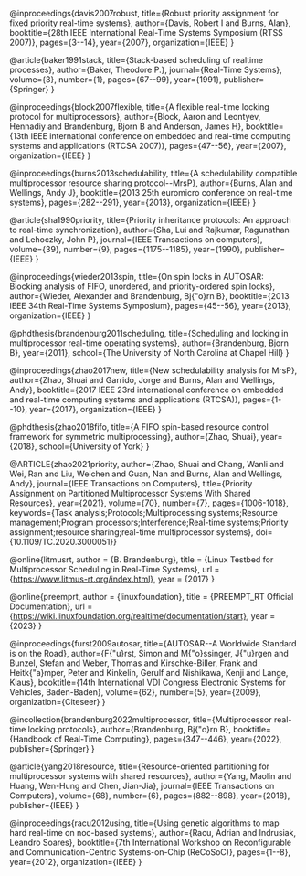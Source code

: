 @inproceedings{davis2007robust,
  title={Robust priority assignment for fixed priority real-time systems},
  author={Davis, Robert I and Burns, Alan},
  booktitle={28th IEEE International Real-Time Systems Symposium (RTSS 2007)},
  pages={3--14},
  year={2007},
  organization={IEEE}
}

@article{baker1991stack,
  title={Stack-based scheduling of realtime processes},
  author={Baker, Theodore P.},
  journal={Real-Time Systems},
  volume={3},
  number={1},
  pages={67--99},
  year={1991},
  publisher={Springer}
}

@inproceedings{block2007flexible,
  title={A flexible real-time locking protocol for multiprocessors},
  author={Block, Aaron and Leontyev, Hennadiy and Brandenburg, Bjorn B and Anderson, James H},
  booktitle={13th IEEE international conference on embedded and real-time computing systems and applications (RTCSA 2007)},
  pages={47--56},
  year={2007},
  organization={IEEE}
}

@inproceedings{burns2013schedulability,
  title={A schedulability compatible multiprocessor resource sharing protocol--MrsP},
  author={Burns, Alan and Wellings, Andy J},
  booktitle={2013 25th euromicro conference on real-time systems},
  pages={282--291},
  year={2013},
  organization={IEEE}
}

@article{sha1990priority,
  title={Priority inheritance protocols: An approach to real-time synchronization},
  author={Sha, Lui and Rajkumar, Ragunathan and Lehoczky, John P},
  journal={IEEE Transactions on computers},
  volume={39},
  number={9},
  pages={1175--1185},
  year={1990},
  publisher={IEEE}
}

@inproceedings{wieder2013spin,
  title={On spin locks in AUTOSAR: Blocking analysis of FIFO, unordered, and priority-ordered spin locks},
  author={Wieder, Alexander and Brandenburg, Bj{\"o}rn B},
  booktitle={2013 IEEE 34th Real-Time Systems Symposium},
  pages={45--56},
  year={2013},
  organization={IEEE}
}

@phdthesis{brandenburg2011scheduling,
  title={Scheduling and locking in multiprocessor real-time operating systems},
  author={Brandenburg, Bjorn B},
  year={2011},
  school={The University of North Carolina at Chapel Hill}
}

@inproceedings{zhao2017new,
  title={New schedulability analysis for MrsP},
  author={Zhao, Shuai and Garrido, Jorge and Burns, Alan and Wellings, Andy},
  booktitle={2017 IEEE 23rd international conference on embedded and real-time computing systems and applications (RTCSA)},
  pages={1--10},
  year={2017},
  organization={IEEE}
}

@phdthesis{zhao2018fifo,
  title={A FIFO spin-based resource control framework for symmetric multiprocessing},
  author={Zhao, Shuai},
  year={2018},
  school={University of York}
}

@ARTICLE{zhao2021priority,
  author={Zhao, Shuai and Chang, Wanli and Wei, Ran and Liu, Weichen and Guan, Nan and Burns, Alan and Wellings, Andy},
  journal={IEEE Transactions on Computers},
  title={Priority Assignment on Partitioned Multiprocessor Systems With Shared Resources},
  year={2021},
  volume={70},
  number={7},
  pages={1006-1018},
  keywords={Task analysis;Protocols;Multiprocessing systems;Resource management;Program processors;Interference;Real-time systems;Priority assignment;resource sharing;real-time multiprocessor systems},
  doi={10.1109/TC.2020.3000051}}

@online{litmusrt,
  author = {B. Brandenburg},
  title = {Linux Testbed for Multiprocessor Scheduling in Real-Time Systems},
  url = {https://www.litmus-rt.org/index.html},
  year = {2017}
}

@online{preemprt,
  author = {linuxfoundation},
  title = {PREEMPT_RT Official Documentation},
  url = {https://wiki.linuxfoundation.org/realtime/documentation/start},
  year = {2023}
}

@inproceedings{furst2009autosar,
  title={AUTOSAR--A Worldwide Standard is on the Road},
  author={F{\"u}rst, Simon and M{\"o}ssinger, J{\"u}rgen and Bunzel, Stefan and Weber, Thomas and Kirschke-Biller, Frank and Heitk{\"a}mper, Peter and Kinkelin, Gerulf and Nishikawa, Kenji and Lange, Klaus},
  booktitle={14th International VDI Congress Electronic Systems for Vehicles, Baden-Baden},
  volume={62},
  number={5},
  year={2009},
  organization={Citeseer}
}

@incollection{brandenburg2022multiprocessor,
  title={Multiprocessor real-time locking protocols},
  author={Brandenburg, Bj{\"o}rn B},
  booktitle={Handbook of Real-Time Computing},
  pages={347--446},
  year={2022},
  publisher={Springer}
}

@article{yang2018resource,
  title={Resource-oriented partitioning for multiprocessor systems with shared resources},
  author={Yang, Maolin and Huang, Wen-Hung and Chen, Jian-Jia},
  journal={IEEE Transactions on Computers},
  volume={68},
  number={6},
  pages={882--898},
  year={2018},
  publisher={IEEE}
}

@inproceedings{racu2012using,
  title={Using genetic algorithms to map hard real-time on noc-based systems},
  author={Racu, Adrian and Indrusiak, Leandro Soares},
  booktitle={7th International Workshop on Reconfigurable and Communication-Centric Systems-on-Chip (ReCoSoC)},
  pages={1--8},
  year={2012},
  organization={IEEE}
}

